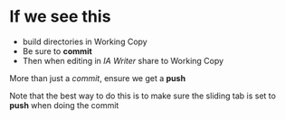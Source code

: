# If we see this

- build directories in Working Copy
- Be sure to **commit**
- Then when editing in *IA Writer* share to Working Copy

More than just a *commit*, ensure we get a **push**

Note that the best way to do this is to make sure the sliding tab is set to **push** when doing the commit